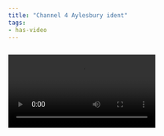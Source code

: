 ```yaml
---
title: "Channel 4 Aylesbury ident"
tags:
- has-video
---
```


<img scr="https://elaraks.github.io/dampcapital/ident.mp4"/>

![video](ident.mp4)